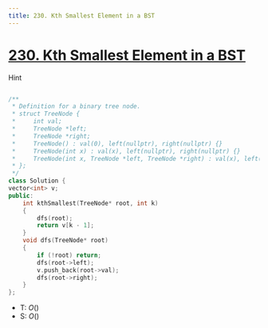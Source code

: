 ```yaml
---
title: 230. Kth Smallest Element in a BST
---
```


# [230\. Kth Smallest Element in a BST](https://leetcode.com/problems/kth-smallest-element-in-a-bst/)

 Hint
```cpp

```



```cpp
/**
 * Definition for a binary tree node.
 * struct TreeNode {
 *     int val;
 *     TreeNode *left;
 *     TreeNode *right;
 *     TreeNode() : val(0), left(nullptr), right(nullptr) {}
 *     TreeNode(int x) : val(x), left(nullptr), right(nullptr) {}
 *     TreeNode(int x, TreeNode *left, TreeNode *right) : val(x), left(left), right(right) {}
 * };
 */
class Solution {
vector<int> v;
public:
    int kthSmallest(TreeNode* root, int k)
    {
        dfs(root);
        return v[k - 1];
    }
    void dfs(TreeNode* root)
    {
        if (!root) return;
        dfs(root->left);
        v.push_back(root->val);
        dfs(root->right);
    }
};
```
- T: $O()$
- S: $O()$

